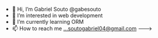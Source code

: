 - 👋 Hi, I’m Gabriel Souto @gabesouto
- 👀 I’m interested in web development
- 🌱 I’m currently learning ORM
- 📫 How to reach me ...soutogabriel04@gmail.com
--->
